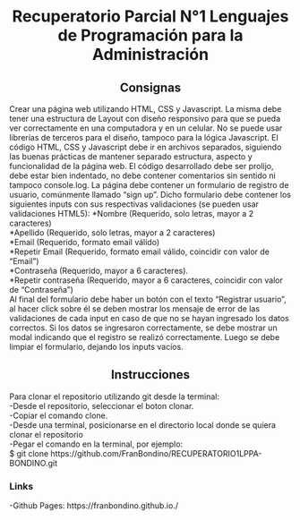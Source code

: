 <h1 align="center">Recuperatorio Parcial N°1 Lenguajes de Programación para la Administración</h1>
<h2 align="center">Consignas</h2>
Crear una página web utilizando HTML, CSS y Javascript. La misma debe tener una estructura de Layout con 
diseño responsivo para que se pueda ver correctamente en una computadora y en un celular. No se puede usar 
librerías de terceros para el diseño, tampoco para la lógica Javascript. El código HTML, CSS y Javascript debe 
ir en archivos separados, siguiendo las buenas prácticas de mantener separado estructura, aspecto y funcionalidad
de la página web. El código desarrollado debe ser prolijo, debe estar bien indentado, no debe contener 
comentarios sin sentido ni tampoco console.log.
La página debe contener un formulario de registro de usuario, comúnmente llamado “sign up”. Dicho formulario debe 
contener los siguientes inputs con sus respectivas validaciones (se pueden usar validaciones HTML5): 
*Nombre (Requerido, solo letras, mayor a 2 caracteres)<br>
*Apellido (Requerido, solo letras, mayor a 2 caracteres)<br>
*Email (Requerido, formato email válido)<br>
*Repetir Email (Requerido, formato email válido, coincidir con valor de “Email”)<br>
*Contraseña (Requerido, mayor a 6 caracteres).<br>
*Repetir contraseña (Requerido, mayor a 6 caracteres, coincidir con valor de “Contraseña”)<br>
Al final del formulario debe haber un botón con el texto “Registrar usuario”, al hacer click sobre él se deben mostrar 
los mensaje de error de las validaciones de cada input en caso de que no se hayan ingresado los datos correctos. Si los
 datos se ingresaron correctamente, se debe mostrar un modal indicando que el registro se realizó correctamente. Luego 
se debe limpiar el formulario, dejando los inputs vacíos. 

<h2 align="center">Instrucciones</h2>
Para clonar el repositorio utilizando git desde la terminal:<br>
-Desde el repositorio, seleccionar el boton clonar.<br>
-Copiar el comando clone.<br>
-Desde una terminal, posicionarse en el directorio local donde se quiera clonar el repositorio<br>
-Pegar el comando en la terminal, por ejemplo:<br>
$ git clone https://github.com/FranBondino/RECUPERATORIO1LPPA-BONDINO.git

<h3>Links</h3>
-Github Pages: https://franbondino.github.io./
